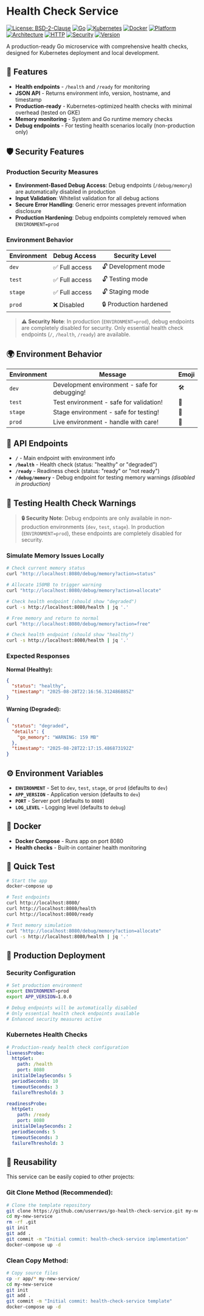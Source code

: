 # Health Check Service

[![License: BSD-2-Clause](https://img.shields.io/badge/License-BSD%202--Clause-blue.svg)](https://opensource.org/licenses/BSD-2-Clause)
[![Go](https://img.shields.io/badge/Go-1.24+-blue.svg)](https://golang.org/)
[![Kubernetes](https://img.shields.io/badge/Kubernetes-1.24+-blue.svg)](https://kubernetes.io/)
[![Docker](https://img.shields.io/badge/Docker-20.0+-blue.svg)](https://www.docker.com/)
[![Platform](https://img.shields.io/badge/Platform-Linux%20%7C%20Alpine-blue.svg)](https://alpinelinux.org/)
[![Architecture](https://img.shields.io/badge/Architecture-amd64-blue.svg)](https://golang.org/)
[![HTTP](https://img.shields.io/badge/HTTP-REST%20API-blue.svg)](https://en.wikipedia.org/wiki/REST)
[![Security](https://img.shields.io/badge/Security-Production%20Hardened-green.svg)](https://github.com/userravs/go-health-check-service#security-features)
[![Version](https://img.shields.io/badge/Version-v1.0.0-green.svg)](https://github.com/userravs/go-health-check-service/releases/tag/v1.0.0)

A production-ready Go microservice with comprehensive health checks, designed for Kubernetes deployment and local development.

## 🚀 Features

- **Health endpoints** - `/health` and `/ready` for monitoring
- **JSON API** - Returns environment info, version, hostname, and timestamp
- **Production-ready** - Kubernetes-optimized health checks with minimal overhead (tested on GKE)
- **Memory monitoring** - System and Go runtime memory checks
- **Debug endpoints** - For testing health scenarios locally (non-production only)

## 🛡️ Security Features

### **Production Security Measures**
- **Environment-Based Debug Access**: Debug endpoints (`/debug/memory`) are automatically disabled in production
- **Input Validation**: Whitelist validation for all debug actions
- **Secure Error Handling**: Generic error messages prevent information disclosure
- **Production Hardening**: Debug endpoints completely removed when `ENVIRONMENT=prod`

### **Environment Behavior**
| Environment | Debug Access | Security Level |
|-------------|--------------|----------------|
| `dev` | ✅ Full access | 🔓 Development mode |
| `test` | ✅ Full access | 🔓 Testing mode |
| `stage` | ✅ Full access | 🔓 Staging mode |
| `prod` | ❌ Disabled | 🔒 Production hardened |

> **⚠️ Security Note**: In production (`ENVIRONMENT=prod`), debug endpoints are completely disabled for security. Only essential health check endpoints (`/`, `/health`, `/ready`) are available.

## 🌍 Environment Behavior

| Environment | Message | Emoji |
|-------------|---------|-------|
| `dev` | Development environment - safe for debugging! | 🛠️ |
| `test` | Test environment - safe for validation! | 🧬 |
| `stage` | Stage environment - safe for testing! | 🧪 |
| `prod` | Live environment - handle with care! | 🚀 |

## 📡 API Endpoints

- **`/`** - Main endpoint with environment info
- **`/health`** - Health check (status: "healthy" or "degraded")
- **`/ready`** - Readiness check (status: "ready" or "not ready")
- **`/debug/memory`** - Debug endpoint for testing memory warnings *(disabled in production)*

## 🧪 Testing Health Check Warnings

> **🔒 Security Note**: Debug endpoints are only available in non-production environments (`dev`, `test`, `stage`). In production (`ENVIRONMENT=prod`), these endpoints are completely disabled for security.

### **Simulate Memory Issues Locally**

```bash
# Check current memory status
curl "http://localhost:8080/debug/memory?action=status"

# Allocate 150MB to trigger warning
curl "http://localhost:8080/debug/memory?action=allocate"

# Check health endpoint (should show "degraded")
curl -s http://localhost:8080/health | jq '.'

# Free memory and return to normal
curl "http://localhost:8080/debug/memory?action=free"

# Check health endpoint (should show "healthy")
curl -s http://localhost:8080/health | jq '.'
```

### **Expected Responses**

**Normal (Healthy):**
```json
{
  "status": "healthy",
  "timestamp": "2025-08-28T22:16:56.312486885Z"
}
```

**Warning (Degraded):**
```json
{
  "status": "degraded",
  "details": {
    "go_memory": "WARNING: 159 MB"
  },
  "timestamp": "2025-08-28T22:17:15.486873192Z"
}
```

## ⚙️ Environment Variables

- **`ENVIRONMENT`** - Set to `dev`, `test`, `stage`, or `prod` (defaults to `dev`)
- **`APP_VERSION`** - Application version (defaults to `dev`)
- **`PORT`** - Server port (defaults to `8080`)
- **`LOG_LEVEL`** - Logging level (defaults to `debug`)

## 🐳 Docker

- **Docker Compose** - Runs app on port 8080
- **Health checks** - Built-in container health monitoring

## 🧪 Quick Test

```bash
# Start the app
docker-compose up

# Test endpoints
curl http://localhost:8080/
curl http://localhost:8080/health
curl http://localhost:8080/ready

# Test memory simulation
curl "http://localhost:8080/debug/memory?action=allocate"
curl -s http://localhost:8080/health | jq '.'
```

## 🚀 Production Deployment

### **Security Configuration**
```bash
# Set production environment
export ENVIRONMENT=prod
export APP_VERSION=1.0.0

# Debug endpoints will be automatically disabled
# Only essential health check endpoints available
# Enhanced security measures active
```

### **Kubernetes Health Checks**
```yaml
# Production-ready health check configuration
livenessProbe:
  httpGet:
    path: /health
    port: 8080
  initialDelaySeconds: 5
  periodSeconds: 10
  timeoutSeconds: 3
  failureThreshold: 3

readinessProbe:
  httpGet:
    path: /ready
    port: 8080
  initialDelaySeconds: 2
  periodSeconds: 5
  timeoutSeconds: 3
  failureThreshold: 3
```

## 🔄 Reusability

This service can be easily copied to other projects:

### **Git Clone Method (Recommended):**
```bash
# Clone the template repository
git clone https://github.com/userravs/go-health-check-service.git my-new-service
cd my-new-service
rm -rf .git
git init
git add .
git commit -m "Initial commit: health-check-service implementation"
docker-compose up -d
```

### **Clean Copy Method:**
```bash
# Copy source files
cp -r app/* my-new-service/
cd my-new-service
git init
git add .
git commit -m "Initial commit: health-check-service template"
docker-compose up -d
```
